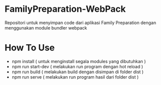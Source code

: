 # FamilyPreparation-WebPack
Repositori untuk menyimpan code dari aplikasi Family Preparation dengan menggunakan module bundler webpack

# How To Use
<ul>
    <li>npm install ( untuk menginstall segala modules yang dibutuhkan )
    <li>npm run start-dev ( melakukan run program dengan hot reload )
    <li>npm run build ( melakukan build dengan disimpan di folder dist )
    <li>npm run serve ( melakukan run program hasil dari folder dist )
</ul>